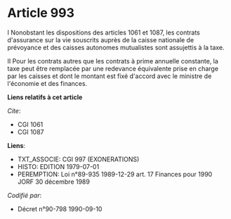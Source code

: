 # Article 993

I  Nonobstant les dispositions des articles 1061 et 1087, les contrats d'assurance sur la vie souscrits auprès de la caisse
nationale de prévoyance et des caisses autonomes mutualistes sont assujettis à la taxe.

II  Pour les contrats autres que les contrats à prime annuelle constante, la taxe peut être remplacée par une redevance
équivalente prise en charge par les caisses et dont le montant est fixé d'accord avec le ministre de l'économie et des
finances.

**Liens relatifs à cet article**

_Cite_:

  - CGI 1061
  - CGI 1087

**Liens**:

  - TXT_ASSOCIE: CGI 997 (EXONERATIONS)
  - HISTO: EDITION 1979-07-01
  - PEREMPTION: Loi n°89-935 1989-12-29 art. 17 Finances pour 1990 JORF 30 décembre 1989

_Codifié par_:

  - Décret n°90-798 1990-09-10
